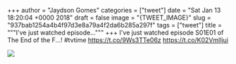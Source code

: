 
+++
author = "Jaydson Gomes"
categories = ["tweet"]
date = "Sat Jan 13 18:20:04 +0000 2018"
draft = false
image = "{TWEET_IMAGE}"
slug = "937bab1254a4b4f97d3e8a79a4f2da6b285a297f"
tags = ["tweet"]
title = """I've just watched episode..."""
+++
I've just watched episode S01E01 of The End of the F...! #tvtime https://t.co/9Ws3TTe06z https://t.co/K02VmlIjui

![](/images/tweet-media/952243869361606656-DTcMwEHWAAEG9MU.jpg)